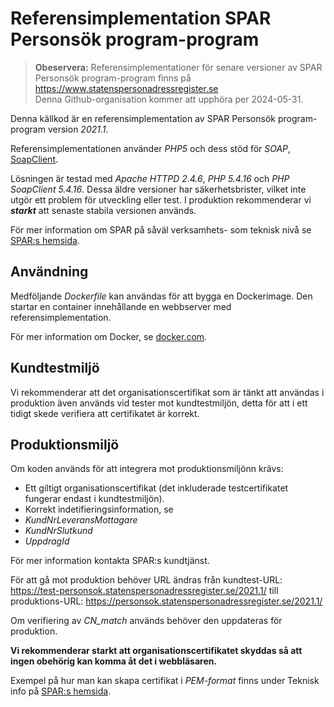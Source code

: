 # Referensimplementation SPAR Personsök program-program

> **Obeservera:** Referensimplementationer för senare versioner av SPAR Personsök program-program finns på https://www.statenspersonadressregister.se  
> Denna Github-organisation kommer att upphöra per 2024-05-31.

Denna källkod är en referensimplementation av SPAR Personsök program-program version _2021.1_.

Referensimplementationen använder _PHP5_ och dess stöd för _SOAP_, 
[SoapClient](http://php.net/manual/en/book.soap.php).

Lösningen är testad med _Apache HTTPD 2.4.6_, _PHP 5.4.16_ och _PHP SoapClient 5.4.16_. Dessa äldre versioner har säkerhetsbrister, 
vilket inte utgör ett problem för utveckling eller test. 
I produktion rekommenderar vi **_starkt_** att senaste stabila versionen används.

För mer information om SPAR på såväl verksamhets- som teknisk nivå se
[SPAR:s hemsida](https://www.statenspersonadressregister.se).

## Användning

Medföljande _Dockerfile_ kan användas för att bygga en Dockerimage. Den startar en container innehållande en
webbserver med referensimplementation.

För mer information om Docker, se [docker.com](https://www.docker.com/).

## Kundtestmiljö

Vi rekommenderar att det organisationscertifikat som är tänkt att användas i produktion även används vid tester mot kundtestmiljön,
detta för att i ett tidigt skede verifiera att certifikatet är korrekt.

## Produktionsmiljö

Om koden används för att integrera mot produktionsmiljönn krävs:
 * Ett giltigt organisationscertifikat (det inkluderade testcertifikatet fungerar endast i kundtestmiljön). 
 * Korrekt indetifieringsinformation, se
 * _KundNrLeveransMottagare_
 * _KundNrSlutkund_
 * _UppdragId_
 
För mer information kontakta SPAR:s kundtjänst.

För att gå mot produktion behöver URL ändras från kundtest-URL: https://test-personsok.statenspersonadressregister.se/2021.1/ till produktions-URL: https://personsok.statenspersonadressregister.se/2021.1/

Om verifiering av _CN_match_ används behöver den uppdateras för produktion.

**Vi rekommenderar starkt att organisationscertifikatet skyddas så att ingen obehörig kan komma åt det i webbläsaren.**

Exempel på hur man kan skapa certifikat i _PEM-format_ finns under Teknisk info på [SPAR:s hemsida](https://www.statenspersonadressregister.se).

